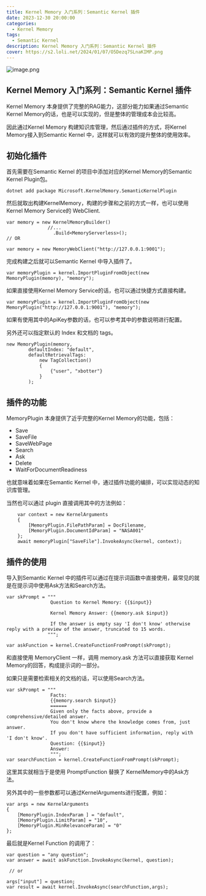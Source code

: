 ```yaml
---
title: Kernel Memory 入门系列：Semantic Kernel 插件
date: 2023-12-30 20:00:00
categories:
  - Kernel Memory
tags:
  - Semantic Kernel
description: Kernel Memory 入门系列：Semantic Kernel 插件
cover: https://s2.loli.net/2024/01/07/O5Dezq7SLnaKIMP.png
---
```

![image.png](https://s2.loli.net/2024/01/07/O5Dezq7SLnaKIMP.png)
## Kernel Memory 入门系列：Semantic Kernel 插件

Kernel Memory 本身提供了完整的RAG能力，这部分能力如果通过Semantic Kernel Memory的话，也是可以实现的，但是整体的管理成本会比较高。

因此通过Kernel Memory 构建知识库管理，然后通过插件的方式，将Kernel Memory接入到Semantic Kernel 中，这样就可以有效的提升整体的使用效率。

## 初始化插件
首先需要在Semantic Kernel 的项目中添加对应的Kernel Memory的Semantic Kernel Plugin包。
```undefined
dotnet add package Microsoft.KernelMemory.SemanticKernelPlugin
```
然后就取出构建KernelMemory，构建的步骤和之前的方式一样，也可以使用Kernel Memory Service的 WebClient.
```undefined
var memory = new KernelMemoryBuilder()
               //...
                 .Build<MemoryServerless>();
// OR
 
var memory = new MemoryWebClient("http://127.0.0.1:9001");
```
完成构建之后就可以Semantic Kernel 中导入插件了。
```undefined
var memoryPlugin = kernel.ImportPluginFromObject(new MemoryPlugin(memory), "memory");
```
如果直接使用Kernel Memory Service的话，也可以通过快捷方式直接构建。
```undefined
var memoryPlugin = kernel.ImportPluginFromObject(new MemoryPlugin("http://127.0.0.1:9001"), "memory");
```
如果有使用其中的ApiKey参数的话，也可以参考其中的参数说明进行配置。

另外还可以指定默认的 Index 和文档的 tags。
```undefined
new MemoryPlugin(memory,
        defaultIndex: "default",
        defaultRetrievalTags: 
            new TagCollection()
            {
                {"user", "xbotter"}
            }
        );
```
## 插件的功能
MemoryPlugin 本身提供了近乎完整的Kernel Memory的功能，包括：
- Save
- SaveFile
- SaveWebPage
- Search
- Ask
- Delete
- WaitForDocumentReadiness

也就意味着如果在Semantic Kernel 中，通过插件功能的编排，可以实现动态的知识库管理。

当然也可以通过 plugin 直接调用其中的方法例如：
```undefined
    var context = new KernelArguments
    {
        [MemoryPlugin.FilePathParam] = DocFilename,
        [MemoryPlugin.DocumentIdParam] = "NASA001"
    };
    await memoryPlugin["SaveFile"].InvokeAsync(kernel, context);
```
## 插件的使用
导入到Semantic Kernel 中的插件可以通过在提示词函数中直接使用，最常见的就是在提示词中使用Ask方法和Search方法。
```undefined
var skPrompt = """
                Question to Kernel Memory: {{$input}}
 
                Kernel Memory Answer: {{memory.ask $input}}
 
                If the answer is empty say 'I don't know' otherwise reply with a preview of the answer, truncated to 15 words.
               """;
 
var askFunction = kernel.CreateFunctionFromPrompt(skPrompt);
```
和直接使用 MemoryClient 一样，调用 memory.ask 方法可以直接获取 Kernel Memory的回答，构成提示词的一部分。

如果只是需要检索相关的文档的话，可以使用Search方法。
```undefined
var skPrompt = """
                Facts:
                {{memory.search $input}}
                ======
                Given only the facts above, provide a comprehensive/detailed answer.
                You don't know where the knowledge comes from, just answer.
                If you don't have sufficient information, reply with 'I don't know'.
                Question: {{$input}}
                Answer: 
                """;
var searchFunction = kernel.CreateFunctionFromPrompt(skPrompt);
```
这里其实就相当于是使用 PromptFunction 替换了 KernelMemory中的Ask方法。

另外其中的一些参数都可以通过KernelArguments进行配置，例如：
```undefined
var args = new KernelArguments
{
    [MemoryPlugin.IndexParam ] = "default",
    [MemoryPlugin.LimitParam] = "10",
    [MemoryPlugin.MinRelevanceParam] = "0"
};
```
最后就是Kernel Function 的调用了：
```undefined
var question = "any question";
var answer = await askFunction.InvokeAsync(kernel, question);
 
 // or 
 
args["input"] = question;
var result = await kernel.InvokeAsync(searchFunction,args);

```
